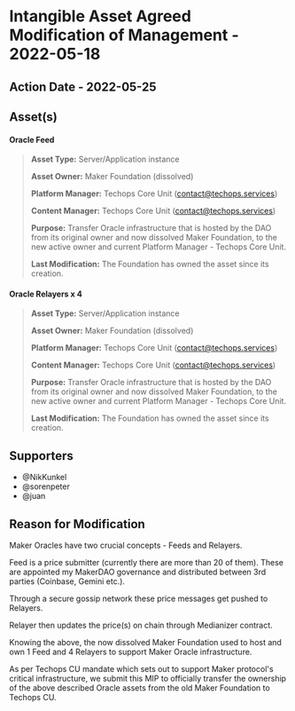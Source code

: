 # Intangible Asset Agreed Modification of Management - 2022-05-18

## Action Date - 2022-05-25

## Asset(s)

#### Oracle Feed

> **Asset Type:** Server/Application instance
>
> **Asset Owner:** Maker Foundation (dissolved)
>
> **Platform Manager:** Techops Core Unit (<contact@techops.services>)
>
> **Content Manager:** Techops Core Unit (<contact@techops.services>)
>
> **Purpose:** Transfer Oracle infrastructure that is hosted by the DAO from its original owner and now dissolved Maker Foundation, to the new active owner and current Platform Manager - Techops Core Unit.
>
> **Last Modification:** The Foundation has owned the asset since its creation.

#### Oracle Relayers x 4

> **Asset Type:** Server/Application instance
>
> **Asset Owner:** Maker Foundation (dissolved)
>
> **Platform Manager:** Techops Core Unit (<contact@techops.services>)  
>
> **Content Manager:** Techops Core Unit (<contact@techops.services>)
>
> **Purpose:** Transfer Oracle infrastructure that is hosted by the DAO from its original owner and now dissolved Maker Foundation, to the new active owner and current Platform Manager - Techops Core Unit.
>
> **Last Modification:** The Foundation has owned the asset since its creation.

## Supporters

- @NikKunkel
- @sorenpeter
- @juan

## Reason for Modification

Maker Oracles have two crucial concepts - Feeds and Relayers.

Feed is a price submitter (currently there are more than 20 of them). These are appointed my MakerDAO governance and distributed between 3rd parties (Coinbase, Gemini etc.).

Through a secure gossip network these price messages get pushed to Relayers.

Relayer then updates the price(s) on chain through Medianizer contract.

<diagram here>

Knowing the above, the now dissolved Maker Foundation used to host and own 1 Feed and 4 Relayers to support Maker Oracle infrastructure.

As per Techops CU mandate which sets out to support Maker protocol's critical infrastructure, we submit this MIP to officially transfer the ownership of the above described Oracle assets from the old Maker Foundation to Techops CU.
